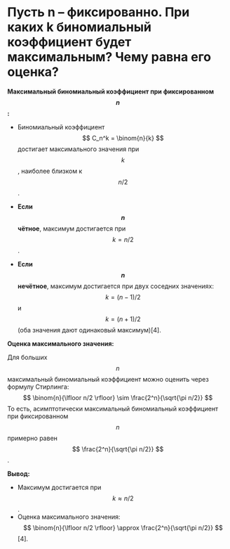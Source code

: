 # Пусть n – фиксированно. При каких k биномиальный коэффициент будет максимальным? Чему равна его оценка?

**Максимальный биномиальный коэффициент при фиксированном $$ n $$:**

- Биномиальный коэффициент $$ C_n^k = \binom{n}{k} $$ достигает максимального значения при $$ k $$, наиболее близком к $$ n/2 $$.

- **Если $$ n $$ чётное**, максимум достигается при $$ k = n/2 $$.
- **Если $$ n $$ нечётное**, максимум достигается при двух соседних значениях: $$ k = (n-1)/2 $$ и $$ k = (n+1)/2 $$ (оба значения дают одинаковый максимум)[4].

**Оценка максимального значения:**

Для больших $$ n $$ максимальный биномиальный коэффициент можно оценить через формулу Стирлинга:
$$
\binom{n}{\lfloor n/2 \rfloor} \sim \frac{2^n}{\sqrt{\pi n/2}}
$$
То есть, асимптотически максимальный биномиальный коэффициент при фиксированном $$ n $$ примерно равен $$ \frac{2^n}{\sqrt{\pi n/2}} $$.

**Вывод:**
- Максимум достигается при $$ k \approx n/2 $$.
- Оценка максимального значения: $$ \binom{n}{\lfloor n/2 \rfloor} \approx \frac{2^n}{\sqrt{\pi n/2}} $$[4].
